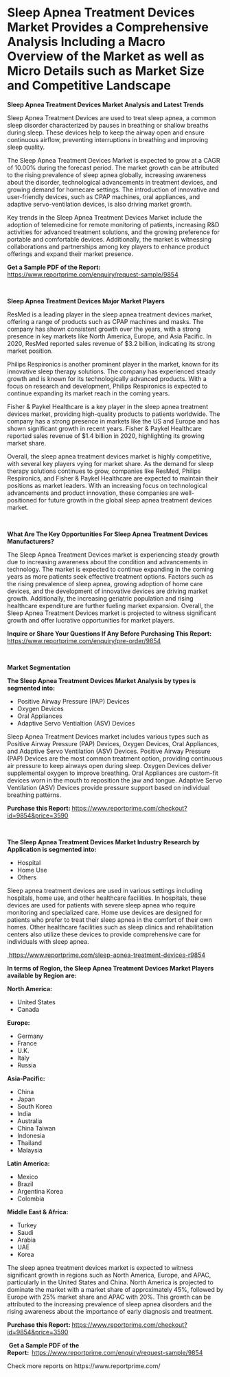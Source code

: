 <p><h1>Sleep Apnea Treatment Devices Market Provides a Comprehensive Analysis Including a Macro Overview of the Market as well as Micro Details such as Market Size and Competitive Landscape</h1></p><p><strong>Sleep Apnea Treatment Devices Market Analysis and Latest Trends</strong></p>
<p><p>Sleep Apnea Treatment Devices are used to treat sleep apnea, a common sleep disorder characterized by pauses in breathing or shallow breaths during sleep. These devices help to keep the airway open and ensure continuous airflow, preventing interruptions in breathing and improving sleep quality.</p><p>The Sleep Apnea Treatment Devices Market is expected to grow at a CAGR of 10.00% during the forecast period. The market growth can be attributed to the rising prevalence of sleep apnea globally, increasing awareness about the disorder, technological advancements in treatment devices, and growing demand for homecare settings. The introduction of innovative and user-friendly devices, such as CPAP machines, oral appliances, and adaptive servo-ventilation devices, is also driving market growth.</p><p>Key trends in the Sleep Apnea Treatment Devices Market include the adoption of telemedicine for remote monitoring of patients, increasing R&D activities for advanced treatment solutions, and the growing preference for portable and comfortable devices. Additionally, the market is witnessing collaborations and partnerships among key players to enhance product offerings and expand their market presence.</p></p>
<p><strong>Get a Sample PDF of the Report:&nbsp;</strong> <a href="https://www.reportprime.com/enquiry/request-sample/9854">https://www.reportprime.com/enquiry/request-sample/9854</a></p>
<p>&nbsp;</p>
<p><strong>Sleep Apnea Treatment Devices Major Market Players</strong></p>
<p><p>ResMed is a leading player in the sleep apnea treatment devices market, offering a range of products such as CPAP machines and masks. The company has shown consistent growth over the years, with a strong presence in key markets like North America, Europe, and Asia Pacific. In 2020, ResMed reported sales revenue of $3.2 billion, indicating its strong market position.</p><p>Philips Respironics is another prominent player in the market, known for its innovative sleep therapy solutions. The company has experienced steady growth and is known for its technologically advanced products. With a focus on research and development, Philips Respironics is expected to continue expanding its market reach in the coming years.</p><p>Fisher & Paykel Healthcare is a key player in the sleep apnea treatment devices market, providing high-quality products to patients worldwide. The company has a strong presence in markets like the US and Europe and has shown significant growth in recent years. Fisher & Paykel Healthcare reported sales revenue of $1.4 billion in 2020, highlighting its growing market share.</p><p>Overall, the sleep apnea treatment devices market is highly competitive, with several key players vying for market share. As the demand for sleep therapy solutions continues to grow, companies like ResMed, Philips Respironics, and Fisher & Paykel Healthcare are expected to maintain their positions as market leaders. With an increasing focus on technological advancements and product innovation, these companies are well-positioned for future growth in the global sleep apnea treatment devices market.</p></p>
<p>&nbsp;</p>
<p><strong>What Are The Key Opportunities For Sleep Apnea Treatment Devices Manufacturers?</strong></p>
<p><p>The Sleep Apnea Treatment Devices market is experiencing steady growth due to increasing awareness about the condition and advancements in technology. The market is expected to continue expanding in the coming years as more patients seek effective treatment options. Factors such as the rising prevalence of sleep apnea, growing adoption of home care devices, and the development of innovative devices are driving market growth. Additionally, the increasing geriatric population and rising healthcare expenditure are further fueling market expansion. Overall, the Sleep Apnea Treatment Devices market is projected to witness significant growth and offer lucrative opportunities for market players.</p></p>
<p><strong>Inquire or Share Your Questions If Any Before Purchasing This Report:</strong> <a href="https://www.reportprime.com/enquiry/pre-order/9854">https://www.reportprime.com/enquiry/pre-order/9854</a></p>
<p>&nbsp;</p>
<p><strong>Market Segmentation</strong></p>
<p><strong>The Sleep Apnea Treatment Devices Market Analysis by types is segmented into:</strong></p>
<p><ul><li>Positive Airway Pressure (PAP) Devices</li><li>Oxygen Devices</li><li>Oral Appliances</li><li>Adaptive Servo Ventialtion (ASV) Devices</li></ul></p>
<p><p>Sleep Apnea Treatment Devices market includes various types such as Positive Airway Pressure (PAP) Devices, Oxygen Devices, Oral Appliances, and Adaptive Servo Ventilation (ASV) Devices. Positive Airway Pressure (PAP) Devices are the most common treatment option, providing continuous air pressure to keep airways open during sleep. Oxygen Devices deliver supplemental oxygen to improve breathing. Oral Appliances are custom-fit devices worn in the mouth to reposition the jaw and tongue. Adaptive Servo Ventilation (ASV) Devices provide pressure support based on individual breathing patterns.</p></p>
<p><strong>Purchase this Report:&nbsp;</strong><a href="https://www.reportprime.com/checkout?id=9854&price=3590">https://www.reportprime.com/checkout?id=9854&price=3590</a></p>
<p>&nbsp;</p>
<p><strong>The Sleep Apnea Treatment Devices Market Industry Research by Application is segmented into:</strong></p>
<p><ul><li>Hospital</li><li>Home Use</li><li>Others</li></ul></p>
<p><p>Sleep apnea treatment devices are used in various settings including hospitals, home use, and other healthcare facilities. In hospitals, these devices are used for patients with severe sleep apnea who require monitoring and specialized care. Home use devices are designed for patients who prefer to treat their sleep apnea in the comfort of their own homes. Other healthcare facilities such as sleep clinics and rehabilitation centers also utilize these devices to provide comprehensive care for individuals with sleep apnea.</p></p>
<p><a href="https://www.reportprime.com/sleep-apnea-treatment-devices-r9854">&nbsp;https://www.reportprime.com/sleep-apnea-treatment-devices-r9854</a></p>
<p><strong>In terms of Region, the Sleep Apnea Treatment Devices Market Players available by Region are:</strong></p>
<p>
    <p> <strong> North America: </strong>
        <ul>
            <li>United States</li>
            <li>Canada</li>
        </ul>
        </p> 
    <p> <strong> Europe: </strong>
        <ul>
            <li>Germany</li>
            <li>France</li>
            <li>U.K.</li>
            <li>Italy</li>
            <li>Russia</li>
        </ul>
        </p> 
    <p> <strong> Asia-Pacific: </strong>
        <ul>
            <li>China</li>
            <li>Japan</li>
            <li>South Korea</li>
            <li>India</li>
            <li>Australia</li>
            <li>China Taiwan</li>
            <li>Indonesia</li>
            <li>Thailand</li>
            <li>Malaysia</li>
        </ul>
        </p> 
    <p> <strong> Latin America: </strong>
        <ul>
            <li>Mexico</li>
            <li>Brazil</li>
            <li>Argentina Korea</li>
            <li>Colombia</li>
        </ul>
        </p> 
    <p> <strong> Middle East & Africa: </strong>
        <ul>
            <li>Turkey</li>
            <li>Saudi</li>
            <li>Arabia</li>
            <li>UAE</li>
            <li>Korea</li>
        </ul>
    </p>
    </p>
<p><p>The sleep apnea treatment devices market is expected to witness significant growth in regions such as North America, Europe, and APAC, particularly in the United States and China. North America is projected to dominate the market with a market share of approximately 45%, followed by Europe with 25% market share and APAC with 20%. This growth can be attributed to the increasing prevalence of sleep apnea disorders and the rising awareness about the importance of early diagnosis and treatment.</p></p>
<p><strong>Purchase this Report: </strong><a href="https://www.reportprime.com/checkout?id=9854&price=3590">https://www.reportprime.com/checkout?id=9854&price=3590</a></p>
<p>&nbsp;<strong>Get a Sample PDF of the Report:&nbsp;&nbsp;</strong><a href="https://www.reportprime.com/enquiry/request-sample/9854">https://www.reportprime.com/enquiry/request-sample/9854</a></p>
<p><strong></strong></p>
<p>Check more reports on https://www.reportprime.com/</p>